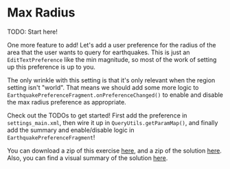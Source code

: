 # Max Radius

TODO: Start here!

One more feature to add! Let's add a user preference for the radius of the area that the user wants to query for earthquakes. This is just an `EditTextPreference` like the min magnitude, so most of the work of setting up this preference is up to you.

The only wrinkle with this setting is that it's only relevant when the region setting isn't "world". That means we should add some more logic to `EarthquakePreferenceFragment.onPreferenceChanged()` to enable and disable the max radius preference as appropriate.

Check out the TODOs to get started! First add the preference in `settings_main.xml`, then wire it up in `QueryUtils.getParamMap()`, and finally add the summary and enable/disable logic in `EarthquakePreferenceFragment`!


You can download a zip of this exercise [here](https://github.com/udacity/ud843-QuakeReport/archive/4.07-Exercise-MaxRadius.zip), and a zip of the solution [here](https://github.com/udacity/ud843-QuakeReport/archive/4.07-Solution-MaxRadius.zip). Also, you can find a visual summary of the solution [here](https://github.com/udacity/ud843-QuakeReport/compare/4.07-Exercise-MaxRadius...4.07-Solution-MaxRadius).

